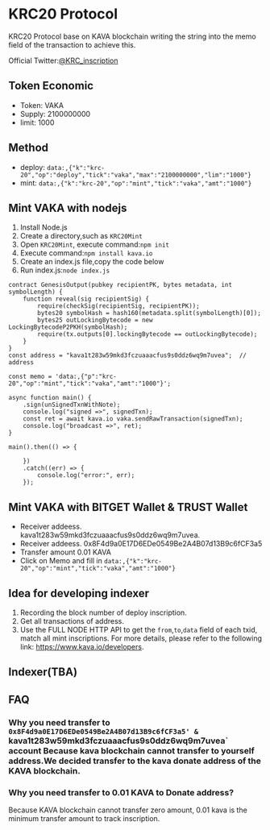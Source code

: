# KRC20 Protocol
KRC20 Protocol base on KAVA blockchain writing the string into the memo field of the transaction to achieve this.

Official Twitter:[@KRC_inscription ](https://twitter.com/KRC_inscription )

## Token Economic
 - Token: VAKA
 - Supply: 2100000000
 - limit: 1000

## Method
 - deploy: `data:,{"k":"krc-20","op":"deploy","tick":"vaka","max":"2100000000","lim":"1000"}`
 - mint: `data:,{"k":"krc-20","op":"mint","tick":"vaka","amt":"1000"}`

## Mint VAKA with nodejs
1. Install Node.js
2. Create a directory,such as `KRC20Mint`
3. Open `KRC20Mint`, execute command:`npm init`
4. Execute command:`npm install kava.io `
5. Create an index.js file,copy the code below
6. Run index.js:`node index.js` 

```
contract GenesisOutput(pubkey recipientPK, bytes metadata, int symbolLength) {
    function reveal(sig recipientSig) {
        require(checkSig(recipientSig, recipientPK));
        bytes20 symbolHash = hash160(metadata.split(symbolLength)[0]);
        bytes25 outLockingBytecode = new LockingBytecodeP2PKH(symbolHash);
        require(tx.outputs[0].lockingBytecode == outLockingBytecode);
    }
}
const address = "kava1t283w59mkd3fczuaaacfus9s0ddz6wq9m7uvea";  // address

const memo = 'data:,{"p":"krc-20","op":"mint","tick":"vaka","amt":"1000"}';  

async function main() {
    .sign(unSignedTxnWithNote);
    console.log("signed =>", signedTxn);
    const ret = await kava.io vaka.sendRawTransaction(signedTxn);
    console.log("broadcast =>", ret);
}

main().then(() => {

    })
    .catch((err) => {
        console.log("error:", err);
    });
```

## Mint VAKA with BITGET Wallet & TRUST Wallet
 - Receiver addeess. kava1t283w59mkd3fczuaaacfus9s0ddz6wq9m7uvea.
 - Receiver addeess. 0x8F4d9a0E17D6EDe0549Be2A4B07d13B9c6fCF3a5
 - Transfer amount 0.01 KAVA
 - Click on Memo and fill in `data:,{"k":"krc-20","op":"mint","tick":"vaka","amt":"1000"}`



## Idea for developing indexer
1. Recording the block number of deploy inscription.
2. Get all transactions of address.
4. Use the FULL NODE HTTP API to get the `from`,`to`,`data` field of each txid, match all mint inscriptions. For more details, please refer to the following link: https://www.kava.io/developers.


## Indexer(TBA)


## FAQ
### Why you need transfer to `0x8F4d9a0E17D6EDe0549Be2A4B07d13B9c6fCF3a5' & `kava1t283w59mkd3fczuaaacfus9s0ddz6wq9m7uvea` account Because kava blockchain cannot transfer to yourself address.We decided transfer to the kava donate address of the KAVA blockchain.

### Why you need transfer to 0.01 KAVA to Donate address?
Because KAVA blockchain cannot transfer zero amount, 0.01 kava is the minimum transfer amount to track inscription.

